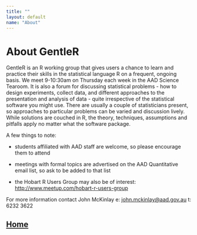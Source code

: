 ```yaml
---
title: ""
layout: default
name: "About"
---
```


# About GentleR 

GentleR is an R working group that gives users a chance to learn and practice their skills in the statistical language R on a frequent, ongoing basis. We meet 9-10:30am on Thursday each week in the AAD Science Tearoom. It is also a forum for discussing statistical problems - how to design experiments, collect data, and different approaches to the presentation and analysis of data - quite irrespective of the statistical software you might use. There are usually a couple of statisticians present, so approaches to particular problems can be varied and discussion lively. While solutions are couched in R, the theory, techniques, assumptions and pitfalls apply no matter what the software package.

A few things to note:  

- students affiliated with AAD staff are welcome, so please encourage them to attend  

- meetings with formal topics are advertised on the AAD Quantitative email list, so ask to be added to that list  

- the Hobart R Users Group may also be of interest: http://www.meetup.com/hobart-r-users-group  


For more information contact John McKinlay e: <john.mckinlay@aad.gov.au> t: 6232 3622 

## [Home]()
